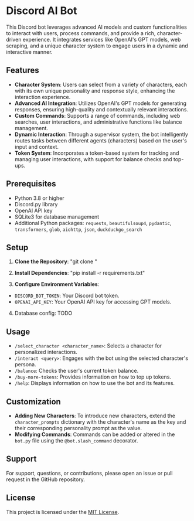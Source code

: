 # Discord AI Bot

This Discord bot leverages advanced AI models and custom functionalities to interact with users, process commands, and provide a rich, character-driven experience. It integrates services like OpenAI's GPT models, web scraping, and a unique character system to engage users in a dynamic and interactive manner.

## Features

- **Character System**: Users can select from a variety of characters, each with its own unique personality and response style, enhancing the interaction experience.
- **Advanced AI Integration**: Utilizes OpenAI's GPT models for generating responses, ensuring high-quality and contextually relevant interactions.
- **Custom Commands**: Supports a range of commands, including web searches, user interactions, and administrative functions like balance management.
- **Dynamic Interaction**: Through a supervisor system, the bot intelligently routes tasks between different agents (characters) based on the user's input and context.
- **Token System**: Incorporates a token-based system for tracking and managing user interactions, with support for balance checks and top-ups.

## Prerequisites

- Python 3.8 or higher
- Discord.py library
- OpenAI API key
- SQLite3 for database management
- Additional Python packages: `requests`, `beautifulsoup4`, `pydantic`, `transformers`, `glob`, `aiohttp`, `json`, `duckduckgo_search`

## Setup

1. **Clone the Repository**:
"git clone "

2. **Install Dependencies**:
"pip install -r requirements.txt"

3. **Configure Environment Variables**:
- `DISCORD_BOT_TOKEN`: Your Discord bot token.
- `OPENAI_API_KEY`: Your OpenAI API key for accessing GPT models.

4. Database config:
TODO

## Usage

- `/select_character <character_name>`: Selects a character for personalized interactions.
- `/interact <query>`: Engages with the bot using the selected character's persona.
- `/balance`: Checks the user's current token balance.
- `/buy-more-tokens`: Provides information on how to top up tokens.
- `/help`: Displays information on how to use the bot and its features.

## Customization

- **Adding New Characters**: To introduce new characters, extend the `character_prompts` dictionary with the character's name as the key and their corresponding personality prompt as the value.
- **Modifying Commands**: Commands can be added or altered in the `bot.py` file using the `@bot.slash_command` decorator.

## Support

For support, questions, or contributions, please open an issue or pull request in the GitHub repository.

## License

This project is licensed under the [MIT License](LICENSE).



